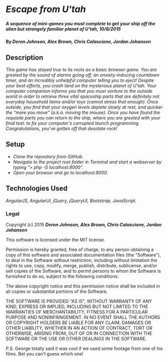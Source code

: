 # _Escape from U'tah_

##### _A sequence of mini-games you must complete to get your ship off the alien but strangely familiar planet of U'tah, 10/8/2015_

#### By _**Deron Johnson, Alex Brown, Chris Calascione, Jordan Johansen**_

## Description

_This game has stayed true to its roots as a basic browser game.  You are greeted by the sound of alarms going off, an anxiety-inducing countdown timer, and an incredibly unhelpful computer telling you to eject!  Despite your best efforts, you crash land on the mysterious planet of U'tah.  Your computer companion informs you that you must venture to the outside world in order to retrieve three vital spaceship parts that are definitely not everyday household items and/or toys (cannot stress that enough).  Once outside, you find that your oxygen levels deplete slowly at rest, and quicker the "more you move" (a.k.a. moving the mouse).  Once you have found the requisite parts you can return to the ship, where you are greeted with your final test: to fix your computer's corrupted launch programming.  Congratulations, you've gotten off that desolate rock!_

## Setup

* _Clone the repository from GitHub._
* _Navigate to the project root folder in Terminal and start a webserver by typing "> php -S localhost:8000"._
* _Open your browser and go to localhost:8000._

## Technologies Used

_AngularJS, AngularUI, jQuery, jQueryUI, Bootstrap, JavaScript._

### Legal

Copyright (c) 2015 **_Deron Johnson, Alex Brown, Chris Calascione, Jordan Johansen_**

This software is licensed under the MIT license.

Permission is hereby granted, free of charge, to any person obtaining a copy
of this software and associated documentation files (the "Software"), to deal
in the Software without restriction, including without limitation the rights
to use, copy, modify, merge, publish, distribute, sublicense, and/or sell
copies of the Software, and to permit persons to whom the Software is
furnished to do so, subject to the following conditions:

The above copyright notice and this permission notice shall be included in
all copies or substantial portions of the Software.

THE SOFTWARE IS PROVIDED "AS IS", WITHOUT WARRANTY OF ANY KIND, EXPRESS OR
IMPLIED, INCLUDING BUT NOT LIMITED TO THE WARRANTIES OF MERCHANTABILITY,
FITNESS FOR A PARTICULAR PURPOSE AND NONINFRINGEMENT. IN NO EVENT SHALL THE
AUTHORS OR COPYRIGHT HOLDERS BE LIABLE FOR ANY CLAIM, DAMAGES OR OTHER
LIABILITY, WHETHER IN AN ACTION OF CONTRACT, TORT OR OTHERWISE, ARISING FROM,
OUT OF OR IN CONNECTION WITH THE SOFTWARE OR THE USE OR OTHER DEALINGS IN
THE SOFTWARE.

P.S. George totally said it was cool if we used some footage from one of his films.  Bet you can't guess which one!
